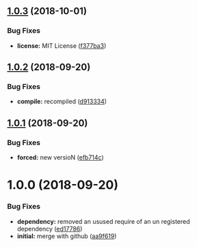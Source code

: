 ## [1.0.3](https://github.com/kumori-systems/http-proxy/compare/v1.0.2...v1.0.3) (2018-10-01)


### Bug Fixes

* **license:** MIT License ([f377ba3](https://github.com/kumori-systems/http-proxy/commit/f377ba3))

## [1.0.2](https://github.com/kumori-systems/http-proxy/compare/v1.0.1...v1.0.2) (2018-09-20)


### Bug Fixes

* **compile:** recompiled ([d913334](https://github.com/kumori-systems/http-proxy/commit/d913334))

## [1.0.1](https://github.com/kumori-systems/http-proxy/compare/v1.0.0...v1.0.1) (2018-09-20)


### Bug Fixes

* **forced:** new versioN ([efb714c](https://github.com/kumori-systems/http-proxy/commit/efb714c))

# 1.0.0 (2018-09-20)


### Bug Fixes

* **dependency:** removed an usused require of an un registered dependency ([ed17786](https://github.com/kumori-systems/http-proxy/commit/ed17786))
* **initial:** merge with github ([aa9f619](https://github.com/kumori-systems/http-proxy/commit/aa9f619))
